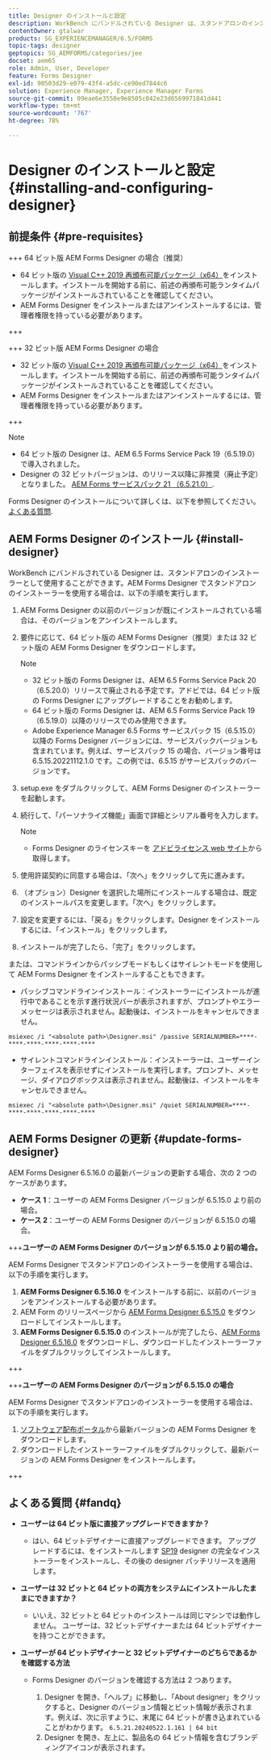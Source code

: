 ```yaml
---
title: Designer のインストールと設定
description: WorkBench にバンドルされている Designer は、スタンドアロンのインストーラーとして使用することができます。スタンドアロン Designer のインストール方法を説明します。
contentOwner: gtalwar
products: SG_EXPERIENCEMANAGER/6.5/FORMS
topic-tags: designer
geptopics: SG_AEMFORMS/categories/jee
docset: aem65
role: Admin, User, Developer
feature: Forms Designer
exl-id: 90503d29-e079-43f4-a5dc-ce90ed7844c6
solution: Experience Manager, Experience Manager Forms
source-git-commit: 09eae6e3550e9e8505c042e23d6569971841d441
workflow-type: tm+mt
source-wordcount: '767'
ht-degree: 78%

---
```


# Designer のインストールと設定{#installing-and-configuring-designer}

## 前提条件 {#pre-requisites}

+++ 64 ビット版 AEM Forms Designer の場合（推奨）

* 64 ビット版の [Visual C++ 2019 再頒布可能パッケージ（x64）](https://learn.microsoft.com/ja-jp/cpp/windows/latest-supported-vc-redist?view=msvc-170)をインストールします。インストールを開始する前に、前述の再頒布可能ランタイムパッケージがインストールされていることを確認してください。
* AEM Forms Designer をインストールまたはアンインストールするには、管理者権限を持っている必要があります。

+++

+++ 32 ビット版 AEM Forms Designer の場合

* 32 ビット版の [Visual C++ 2019 再頒布可能パッケージ（x64）](https://learn.microsoft.com/ja-jp/cpp/windows/latest-supported-vc-redist?view=msvc-170)をインストールします。インストールを開始する前に、前述の再頒布可能ランタイムパッケージがインストールされていることを確認してください。
* AEM Forms Designer をインストールまたはアンインストールするには、管理者権限を持っている必要があります。

+++

>[!NOTE]
>
>* 64 ビット版の Designer は、AEM 6.5 Forms Service Pack 19（6.5.19.0）で導入されました。
>* Designer の 32 ビットバージョンは、のリリース以降に非推奨（廃止予定）となりました。 [AEM Forms サービスパック 21 （6.5.21.0）](https://experienceleague.adobe.com/ja/docs/experience-manager-release-information/aem-release-updates/forms-updates/aem-forms-releases).

Forms Designer のインストールについて詳しくは、以下を参照してください。 [よくある質問](#fandq).

## AEM Forms Designer のインストール {#install-designer}

WorkBench にバンドルされている Designer は、スタンドアロンのインストーラーとして使用することができます。AEM Forms Designer でスタンドアロンのインストーラーを使用する場合は、以下の手順を実行します。

1. AEM Forms Designer の以前のバージョンが既にインストールされている場合は、そのバージョンをアンインストールします。
1. 要件に応じて、64 ビット版の AEM Forms Designer（推奨）または 32 ビット版の AEM Forms Designer をダウンロードします。

   >[!NOTE]
   > 
   >* 32 ビット版の Forms Designer は、AEM 6.5 Forms Service Pack 20（6.5.20.0）リリースで廃止される予定です。アドビでは、64 ビット版の Forms Designer にアップグレードすることをお勧めします。
   >* 64 ビット版の Forms Designer は、AEM 6.5 Forms Service Pack 19（6.5.19.0）以降のリリースでのみ使用できます。
   >* Adobe Experience Manager 6.5 Forms サービスパック 15（6.5.15.0）以降の Forms Designer バージョンには、サービスパックバージョンも含まれています。例えば、サービスパック 15 の場合、バージョン番号は 6.5.15.20221112.1.0 です。この例では、6.5.15 がサービスパックのバージョンです。

1. setup.exe をダブルクリックして、AEM Forms Designer のインストーラーを起動します。
1. 続行して、「パーソナライズ機能」画面で詳細とシリアル番号を入力します。

   >[!NOTE]
   >
   >* Forms Designer のライセンスキーを [アドビライセンス web サイト](https://licensing.adobe.com/)から取得します。

1. 使用許諾契約に同意する場合は、「次へ」をクリックして先に進みます。
1. （オプション）Designer を選択した場所にインストールする場合は、既定のインストールパスを変更します。「次へ」をクリックします。
1. 設定を変更するには、「戻る」をクリックします。Designer をインストールするには、「インストール」をクリックします。
1. インストールが完了したら、「完了」をクリックします。

または、コマンドラインからパッシブモードもしくはサイレントモードを使用して AEM Forms Designer をインストールすることもできます。

* パッシブコマンドラインインストール：インストーラーにインストールが進行中であることを示す進行状況バーが表示されますが、プロンプトやエラーメッセージは表示されません。起動後は、インストールをキャンセルできません。

```shell
msiexec /i "<absolute path>\Designer.msi" /passive SERIALNUMBER=****-****-****-****-****-****
```

* サイレントコマンドラインインストール：インストーラーは、ユーザーインターフェイスを表示せずにインストールを実行します。プロンプト、メッセージ、ダイアログボックスは表示されません。起動後は、インストールをキャンセルできません。

```shell
msiexec /i "<absolute path>\Designer.msi" /quiet SERIALNUMBER=****-****-****-****-****-****
```

## AEM Forms Designer の更新 {#update-forms-designer}

AEM Forms Designer 6.5.16.0 の最新バージョンの更新する場合、次の 2 つのケースがあります。

* **ケース 1**：ユーザーの AEM Forms Designer バージョンが 6.5.15.0 より前の場合。
* **ケース 2**：ユーザーの AEM Forms Designer のバージョンが 6.5.15.0 の場合。

+++**ユーザーの AEM Forms Designer のバージョンが 6.5.15.0 より前の場合。**

AEM Forms Designer でスタンドアロンのインストーラーを使用する場合は、以下の手順を実行します。

1. **AEM Forms Designer 6.5.16.0** をインストールする前に、以前のバージョンをアンインストールする必要があります。
1. AEM Form のリリースページから [AEM Forms Designer 6.5.15.0](https://experienceleague.adobe.com/docs/experience-manager-release-information/aem-release-updates/forms-updates/aem-forms-releases.html?lang=ja) をダウンロードしてインストールします。
1. **AEM Forms Designer 6.5.15.0** のインストールが完了したら、[AEM Forms Designer 6.5.16.0](https://experienceleague.adobe.com/docs/experience-manager-release-information/aem-release-updates/forms-updates/aem-forms-releases.html?lang=ja) をダウンロードし、ダウンロードしたインストーラーファイルをダブルクリックしてインストールします。

+++

+++**ユーザーの AEM Forms Designer のバージョンが 6.5.15.0 の場合**

AEM Forms Designer でスタンドアロンのインストーラーを使用する場合は、以下の手順を実行します。
1. [ソフトウェア配布ポータル](https://experienceleague.adobe.com/docs/experience-manager-release-information/aem-release-updates/forms-updates/aem-forms-releases.html?lang=ja)から最新バージョンの AEM Forms Designer をダウンロードします。
1. ダウンロードしたインストーラーファイルをダブルクリックして、最新バージョンの AEM Forms Designer をインストールします。

+++

## よくある質問 {#fandq}

* **ユーザーは 64 ビット版に直接アップグレードできますか？**
   * はい、64 ビットデザイナーに直接アップグレードできます。 アップグレードするには、をインストールします [SP19](https://experience.adobe.com/#/downloads/content/software-distribution/en/aem.html?package=/content/software-distribution/en/details.html/content/dam/aem/public/adobe/packages/cq650/servicepack/fd/Designer-Patch/sp19_x64/aemforms_designer_6_5_0_wwe_win.zip) designer の完全なインストーラーをインストールし、その後の designer パッチリリースを適用します。

* **ユーザーは 32 ビットと 64 ビットの両方をシステムにインストールしたままにできますか？**
   * いいえ、32 ビットと 64 ビットのインストールは同じマシンでは動作しません。 ユーザーは、32 ビットデザイナーまたは 64 ビットデザイナーを持つことができます。

* **ユーザーが 64 ビットデザイナーと 32 ビットデザイナーのどちらであるかを確認する方法**
   * Forms Designer のバージョンを確認する方法は 2 つあります。

      1. Designer を開き、「ヘルプ」に移動し、「About designer」をクリックすると、Designer のバージョン情報とビット情報が表示されます。例えば、次に示すように、末尾に 64 ビットが書き込まれていることがわかります。
         `6.5.21.20240522.1.161 | 64 bit`
      1. Designer を開き、左上に、製品名の 64 ビット情報を含むブランディングアイコンが表示されます。